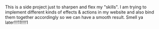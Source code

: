 This is a side project just to sharpen and flex my "skills".
I am trying to implement different kinds of effects & actions 
in my website and also bind them together accordingly so we 
can have a smooth result.
Smell ya later!!!11!!!!1
